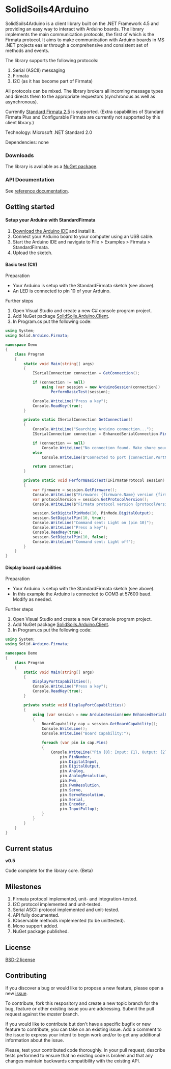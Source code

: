 # SolidSoils4Arduino

SolidSoils4Arduino is a client library built on the .NET Framework 4.5 and providing an easy way to interact with Arduino boards.
The library implements the main communication protocols, the first of which is the Firmata protocol.
It aims to make communication with Arduino boards in MS .NET projects easier
through a comprehensive and consistent set of methods and events.

The library supports the following protocols:

1. Serial (ASCII) messaging
2. Firmata
3. I2C (as it has become part of Firmata)

All protocols can be mixed. The library brokers all incoming message types
and directs them to the appropriate requestors (synchronous as well as asynchronous).

Currently [Standard Firmata 2.5](https://github.com/firmata/protocol/blob/master/protocol.md) is supported.
(Extra capabilities of Standard Firmata Plus and Configurable Firmata are currently not supported by this client library.)

Technology: Microsoft .NET Standard 2.0

Dependencies: none

### Downloads

The library is available as a [NuGet package](https://www.nuget.org/packages/SolidSoils.Arduino.Client/#).

### API Documentation

See [reference documentation](https://solidsoils.github.io/Arduino/index.html).

## Getting started

#### Setup your Arduino with StandardFirmata
1. [Download the Arduino IDE](https://www.arduino.cc/en/main/software) and install it.
2. Connect your Arduino board to your computer using an USB cable.
3. Start the Arduino IDE and navigate to File > Examples > Firmata > StandardFirmata.
4. Upload the sketch.

#### Basic test (C#)
Preparation
- Your Arduino is setup with the StandardFirmata sketch (see above).
- An LED is connected to pin 10 of your Arduino.

Further steps
1. Open Visual Studio and create a new C# console program project.
2. Add NuGet package [SolidSoils.Arduino.Client](https://www.nuget.org/packages/SolidSoils.Arduino.Client/).
3. In Program.cs put the following code:

```csharp
using System;
using Solid.Arduino.Firmata;

namespace Demo
{
    class Program
    {
        static void Main(string[] args)
        {
            ISerialConnection connection = GetConnection();

            if (connection != null)
                using (var session = new ArduinoSession(connection))
                    PerformBasicTest(session);

            Console.WriteLine("Press a key");
            Console.ReadKey(true);
        }

        private static ISerialConnection GetConnection()
        {
            Console.WriteLine("Searching Arduino connection...");
            ISerialConnection connection = EnhancedSerialConnection.Find();

            if (connection == null)
                Console.WriteLine("No connection found. Make shure your Arduino board is attached to a USB port.");
            else
                Console.WriteLine($"Connected to port {connection.PortName} at {connection.BaudRate} baud.");

            return connection;
        }

        private static void PerformBasicTest(IFirmataProtocol session)
        {
            var firmware = session.GetFirmware();
            Console.WriteLine($"Firmware: {firmware.Name} version {firmware.MajorVersion}.{firmware.MinorVersion}");
            var protocolVersion = session.GetProtocolVersion();
            Console.WriteLine($"Firmata protocol version {protocolVersion.Major}.{protocolVersion.Minor}");

            session.SetDigitalPinMode(10, PinMode.DigitalOutput);
            session.SetDigitalPin(10, true);
            Console.WriteLine("Command sent: Light on (pin 10)");
            Console.WriteLine("Press a key");
            Console.ReadKey(true);
            session.SetDigitalPin(10, false);
            Console.WriteLine("Command sent: Light off");
        }
    }
}
```

#### Display board capabilities
Preparation
- Your Arduino is setup with the StandardFirmata sketch (see above).
- In this example the Arduino is connected to COM3 at 57600 baud. Modify as needed.

Further steps
1. Open Visual Studio and create a new C# console program project.
2. Add NuGet package [SolidSoils.Arduino.Client](https://www.nuget.org/packages/SolidSoils.Arduino.Client/).
3. In Program.cs put the following code:

```csharp
using System;
using Solid.Arduino.Firmata;

namespace Demo
{
    class Program
    {
        static void Main(string[] args)
        {
            DisplayPortCapabilities();
            Console.WriteLine("Press a key");
            Console.ReadKey(true);
        }

        private static void DisplayPortCapabilities()
        {
            using (var session = new ArduinoSession(new EnhancedSerialConnection("COM3", SerialBaudRate.Bps_57600)))
            {
                BoardCapability cap = session.GetBoardCapability();
                Console.WriteLine();
                Console.WriteLine("Board Capability:");

                foreach (var pin in cap.Pins)
                {
                    Console.WriteLine("Pin {0}: Input: {1}, Output: {2}, Analog: {3}, Analog-Res: {4}, PWM: {5}, PWM-Res: {6}, Servo: {7}, Servo-Res: {8}, Serial: {9}, Encoder: {10}, Input-pullup: {11}",
                        pin.PinNumber,
                        pin.DigitalInput,
                        pin.DigitalOutput,
                        pin.Analog,
                        pin.AnalogResolution,
                        pin.Pwm,
                        pin.PwmResolution,
                        pin.Servo,
                        pin.ServoResolution,
                        pin.Serial,
                        pin.Encoder,
                        pin.InputPullup);
                }
            }
        }
    }
}
```

## Current status

**v0.5**

Code complete for the library core. (Beta)

## Milestones

1. Firmata protocol implemented, unit- and integration-tested.
2. I2C protocol implemented and unit-tested.
3. Serial ASCII protocol implemented and unit-tested.
4. API fully documented.
5. IObservable methods implemented (to be unittested).
6. Mono support added.
7. NuGet package published.

## License
[BSD-2 license](https://github.com/SolidSoils/Arduino/blob/master/LICENSE.md)

## Contributing
If you discover a bug or would like to propose a new feature,
please open a new [issue](https://github.com/solidsoils/arduino/issues?sort=created&state=open).

To contribute, fork this respository and create a new topic branch for the bug,
feature or other existing issue you are addressing. Submit the pull request against the *master* branch.

If you would like to contribute but don't have a specific bugfix or new feature to contribute,
you can take on an existing issue. Add a comment to
the issue to express your intent to begin work and/or to get any additional information about the issue.

Please, test your contributed code thoroughly. In your pull request, describe tests performed to ensure 
that no existing code is broken and that any changes maintain backwards compatibility with the existing API.
